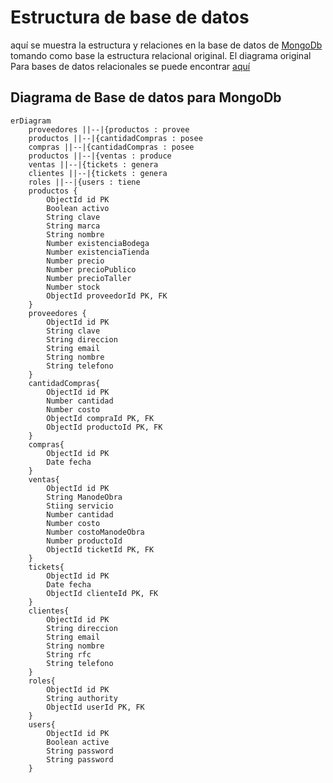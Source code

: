 # Estructura de base de datos

aquí se muestra la estructura y relaciones en la base de datos de [MongoDb](https://www.mongodb.com/) tomando como base la estructura relacional original.
El diagrama original Para bases de datos relacionales se puede encontrar [aquí](https://github.com/DiegoSHS/bicimotos-gonzales-web/blob/main/docs/bicisdbAgo05.pdf)
## Diagrama de Base de datos para MongoDb

```mermaid
erDiagram
    proveedores ||--|{productos : provee
    productos ||--|{cantidadCompras : posee
    compras ||--|{cantidadCompras : posee
    productos ||--|{ventas : produce
    ventas ||--|{tickets : genera
    clientes ||--|{tickets : genera
    roles ||--|{users : tiene
    productos {
        ObjectId id PK
        Boolean activo
        String clave
        String marca
        String nombre
        Number existenciaBodega
        Number existenciaTienda
        Number precio
        Number precioPublico
        Number precioTaller
        Number stock
        ObjectId proveedorId PK, FK
    }
    proveedores {
        ObjectId id PK
        String clave
        String direccion
        String email
        String nombre
        String telefono
    }
    cantidadCompras{
        ObjectId id PK
        Number cantidad
        Number costo
        ObjectId compraId PK, FK
        ObjectId productoId PK, FK
    }
    compras{
        ObjectId id PK
        Date fecha
    }
    ventas{
        ObjectId id PK
        String ManodeObra
        Stiing servicio
        Number cantidad
        Number costo
        Number costoManodeObra
        Number productoId
        ObjectId ticketId PK, FK
    }
    tickets{
        ObjectId id PK
        Date fecha
        ObjectId clienteId PK, FK
    }
    clientes{
        ObjectId id PK
        String direccion
        String email
        String nombre
        String rfc
        String telefono
    }
    roles{
        ObjectId id PK
        String authority
        ObjectId userId PK, FK
    }
    users{
        ObjectId id PK
        Boolean active
        String password
        String password
    }
```
